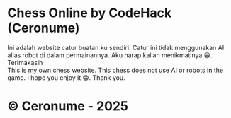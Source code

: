# Chess Online by CodeHack (Ceronume)
Ini adalah website catur buatan ku sendiri. Catur ini tidak menggunakan AI alias robot di dalam permainannya. Aku harap kalian menikmatinya 😁. Terimakasih
<br>
This is my own chess website. This chess does not use AI or robots in the game. I hope you enjoy it 😁. Thank you.

# © Ceronume - 2025
